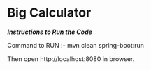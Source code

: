 # Big Calculator

***Instructions to Run the Code***

Command to RUN :-   mvn clean spring-boot:run

Then open http://localhost:8080 in browser.

